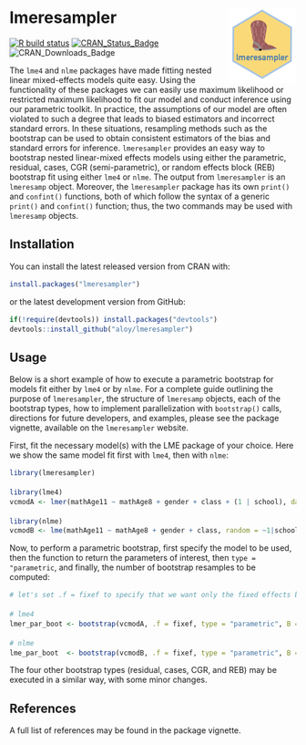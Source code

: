 
# lmeresampler <img src='man/figures/logo.png' align="right" height="131.5" />

[![R build
status](https://github.com/aloy/lmeresampler/workflows/R-CMD-check/badge.svg)](https://github.com/aloy/lmeresampler/actions)
[![CRAN\_Status\_Badge](http://www.r-pkg.org/badges/version/lmeresampler)](https://cran.r-project.org/package=lmeresampler)
![CRAN\_Downloads\_Badge](http://cranlogs.r-pkg.org/badges/lmersesampler)

<!-- README.md is generated from README.Rmd. Please edit that file -->

The `lme4` and `nlme` packages have made fitting nested linear
mixed-effects models quite easy. Using the functionality of these
packages we can easily use maximum likelihood or restricted maximum
likelihood to fit our model and conduct inference using our parametric
toolkit. In practice, the assumptions of our model are often violated to
such a degree that leads to biased estimators and incorrect standard
errors. In these situations, resampling methods such as the bootstrap
can be used to obtain consistent estimators of the bias and standard
errors for inference. `lmeresampler` provides an easy way to bootstrap
nested linear-mixed effects models using either the parametric,
residual, cases, CGR (semi-parametric), or random effects block (REB)
bootstrap fit using either `lme4` or `nlme`. The output from
`lmeresampler` is an `lmeresamp` object. Moreover, the `lmeresampler`
package has its own `print()` and `confint()` functions, both of which
follow the syntax of a generic `print()` and `confint()` function; thus,
the two commands may be used with `lmeresamp` objects.

## Installation

You can install the latest released version from CRAN with:

``` r
install.packages("lmeresampler")
```

or the latest development version from GitHub:

``` r
if(!require(devtools)) install.packages("devtools")
devtools::install_github("aloy/lmeresampler")
```

## Usage

Below is a short example of how to execute a parametric bootstrap for
models fit either by `lme4` or by `nlme`. For a complete guide outlining
the purpose of `lmeresampler`, the structure of `lmeresamp` objects,
each of the bootstrap types, how to implement parallelization with
`bootstrap()` calls, directions for future developers, and examples,
please see the package vignette, available on the `lmeresampler`
website.

First, fit the necessary model(s) with the LME package of your choice.
Here we show the same model fit first with `lme4`, then with `nlme`:

``` r
library(lmeresampler)

library(lme4)
vcmodA <- lmer(mathAge11 ~ mathAge8 + gender + class + (1 | school), data = jsp728)

library(nlme)
vcmodB <- lme(mathAge11 ~ mathAge8 + gender + class, random = ~1|school, data = jsp728)
```

Now, to perform a parametric bootstrap, first specify the model to be
used, then the function to return the parameters of interest, then `type
= "parametric`, and finally, the number of bootstrap resamples to be
computed:

``` r
# let's set .f = fixef to specify that we want only the fixed effects bootstrapped

# lme4
lmer_par_boot <- bootstrap(vcmodA, .f = fixef, type = "parametric", B = 100)

# nlme
lme_par_boot  <- bootstrap(vcmodB, .f = fixef, type = "parametric", B = 100)
```

The four other bootstrap types (residual, cases, CGR, and REB) may be
executed in a similar way, with some minor changes.

## References

A full list of references may be found in the package vignette.
